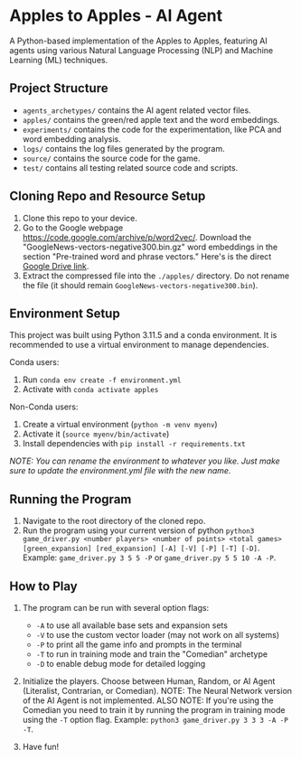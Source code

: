 # Apples to Apples - AI Agent
A Python-based implementation of the Apples to Apples, featuring AI agents using various Natural Language Processing (NLP) and Machine Learning (ML) techniques.

## Project Structure
- `agents_archetypes/` contains the AI agent related vector files.
- `apples/` contains the green/red apple text and the word embeddings.
- `experiments/` contains the code for the experimentation, like PCA and word embedding analysis.
- `logs/` contains the log files generated by the program.
- `source/` contains the source code for the game.
- `test/` contains all testing related source code and scripts.

## Cloning Repo and Resource Setup
1. Clone this repo to your device.
2. Go to the Google webpage https://code.google.com/archive/p/word2vec/. Download the "GoogleNews-vectors-negative300.bin.gz" word embeddings in the section "Pre-trained word and phrase vectors." Here's is the direct [Google Drive link](https://drive.google.com/file/d/0B7XkCwpI5KDYNlNUTTlSS21pQmM/edit?resourcekey=0-wjGZdNAUop6WykTtMip30g).
4. Extract the compressed file into the `./apples/` directory. Do not rename the file (it should remain `GoogleNews-vectors-negative300.bin`).

## Environment Setup
This project was built using Python 3.11.5 and a conda environment. It is recommended to use a virtual environment to manage dependencies.

Conda users:
1. Run `conda env create -f environment.yml`
2. Activate with `conda activate apples`

Non-Conda users:
1. Create a virtual environment (`python -m venv myenv`)
2. Activate it (`source myenv/bin/activate`)
3. Install dependencies with `pip install -r requirements.txt`

*NOTE: You can rename the environment to whatever you like. Just make sure to update the environment.yml file with the new name.*

## Running the Program
1. Navigate to the root directory of the cloned repo.
2. Run the program using your current version of python `python3 game_driver.py <number players> <number of points> <total games> [green_expansion] [red_expansion] [-A] [-V] [-P] [-T] [-D]`. Example: `game_driver.py 3 5 5 -P` or `game_driver.py 5 5 10 -A -P`.

## How to Play
1. The program can be run with several option flags:
    - `-A` to use all available base sets and expansion sets
    - `-V` to use the custom vector loader (may not work on all systems)
    - `-P` to print all the game info and prompts in the terminal
    - `-T` to run in training mode and train the "Comedian" archetype
    - `-D` to enable debug mode for detailed logging

2. Initialize the players. Choose between Human, Random, or AI Agent (Literalist, Contrarian, or Comedian). NOTE: The Neural Network version of the AI Agent is not implemented. ALSO NOTE: If you're using the Comedian you need to train it by running the program in training mode using the `-T` option flag. Example: `python3 game_driver.py 3 3 3 -A -P -T`.

3. Have fun!
